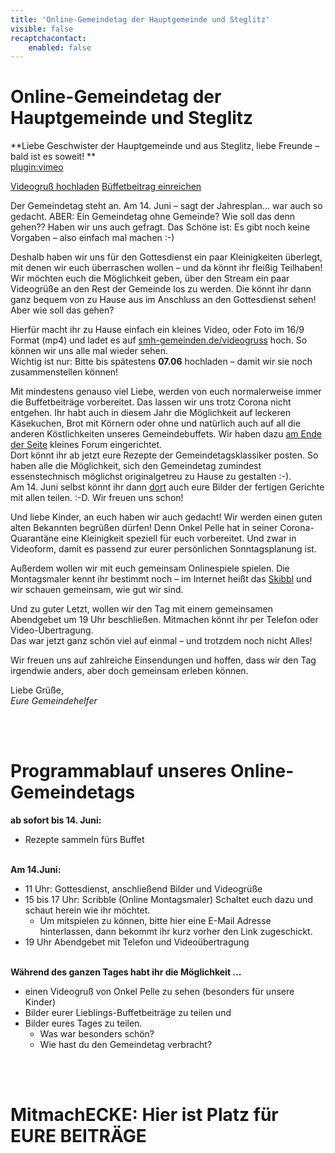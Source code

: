 ```yaml
---
title: 'Online-Gemeindetag der Hauptgemeinde und Steglitz'
visible: false
recaptchacontact:
    enabled: false
---
```


# Online-Gemeindetag der Hauptgemeinde und Steglitz

**Liebe Geschwister der Hauptgemeinde und aus Steglitz, liebe Freunde – bald ist es soweit! **  
[plugin:vimeo](https://vimeo.com/422968086)  

<a href="https://smh-gemeinden.de/videogruss" target="blank" class="event-button">Videogruß hochladen</a> <a href="/gemeindetag#buffetbeitrag" class="event-button">Büffetbeitrag einreichen</a>

Der Gemeindetag steht an. Am 14. Juni – sagt der Jahresplan... war auch so gedacht. ABER: Ein Gemeindetag ohne Gemeinde? Wie soll das denn gehen?? Haben wir uns auch gefragt. Das Schöne ist: Es gibt noch keine Vorgaben – also einfach mal machen :-)   
   
Deshalb haben wir uns für den Gottesdienst ein paar Kleinigkeiten überlegt, mit denen wir euch überraschen wollen – und da könnt ihr fleißig Teilhaben! Wir möchten euch die Möglichkeit geben, über den Stream ein paar Videogrüße an den Rest der Gemeinde los zu werden. Die könnt ihr dann ganz bequem von zu Hause aus im Anschluss an den Gottesdienst sehen! Aber wie soll das gehen?   
   
Hierfür macht ihr zu Hause einfach ein kleines Video, oder Foto im 16/9 Format (mp4) und ladet es auf [smh-gemeinden.de/videogruss](https://smh-gemeinden.de/videogruss?target=blank) hoch. So können wir uns alle mal wieder sehen.   
Wichtig ist nur: Bitte bis spätestens **07.06** hochladen – damit wir sie noch zusammenstellen können!   
   
Mit mindestens genauso viel Liebe, werden von euch normalerweise immer die Buffetbeiträge vorbereitet. Das lassen wir uns trotz Corona nicht entgehen. Ihr habt auch in diesem Jahr die Möglichkeit auf leckeren Käsekuchen, Brot mit Körnern oder ohne und natürlich auch auf all die anderen Köstlichkeiten unseres Gemeindebuffets. Wir haben dazu [am Ende der Seite](/gemeindetag#buffetbeitrag) kleines Forum eingerichtet.   
Dort könnt ihr ab jetzt eure Rezepte der Gemeindetagsklassiker posten. So haben alle die Möglichkeit, sich den Gemeindetag zumindest essenstechnisch möglichst originalgetreu zu Hause zu gestalten :-).   
Am 14. Juni selbst könnt ihr dann [dort](/gemeindetag#buffetbeitrag) auch eure Bilder der fertigen Gerichte mit allen teilen. :-D. Wir freuen uns schon!   
   
Und liebe Kinder, an euch haben wir auch gedacht! Wir werden einen guten alten Bekannten begrüßen dürfen! Denn Onkel Pelle hat in seiner Corona-Quarantäne eine Kleinigkeit speziell für euch vorbereitet. Und zwar in Videoform, damit es passend zur eurer persönlichen Sonntagsplanung ist.   
   
Außerdem wollen wir mit euch gemeinsam Onlinespiele spielen. Die Montagsmaler kennt ihr bestimmt noch – im Internet heißt das [Skibbl](https://skribbl.io/) und wir schauen gemeinsam, wie gut wir sind.   
   
Und zu guter Letzt, wollen wir den Tag mit einem gemeinsamen Abendgebet um 19 Uhr beschließen. Mitmachen könnt ihr per Telefon oder Video-Übertragung.   
Das war jetzt ganz schön viel auf einmal – und trotzdem noch nicht Alles!   
   
Wir freuen uns auf zahlreiche Einsendungen und hoffen, dass wir den Tag irgendwie anders, aber doch gemeinsam erleben können.   
   
Liebe Grüße,   
_Eure Gemeindehelfer_

<br><br>
# Programmablauf unseres Online-Gemeindetags

**ab sofort bis 14. Juni:**
* Rezepte sammeln fürs Buffet
<br><br>

**Am 14.Juni:**
* 11 Uhr: Gottesdienst, anschließend Bilder und Videogrüße
* 15 bis 17 Uhr: Scribble (Online Montagsmaler) Schaltet euch dazu und schaut herein wie ihr möchtet.
	* Um mitspielen zu können, bitte hier eine E-Mail Adresse hinterlassen, dann bekommt ihr kurz vorher den Link zugeschickt.
* 19 Uhr Abendgebet mit Telefon und Videoübertragung
<br><br>

**Während des ganzen Tages habt ihr die Möglichkeit ...**
* einen Videogruß von Onkel Pelle zu sehen (besonders für unsere Kinder)
* Bilder eurer Lieblings-Buffetbeiträge zu teilen und
* Bilder eures Tages zu teilen.
	* Was war besonders schön?
	* Wie hast du den Gemeindetag verbracht?

<br><br>
# MitmachECKE: Hier ist Platz für EURE BEITRÄGE
